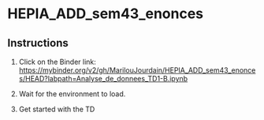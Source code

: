 # HEPIA_ADD_sem43_enonces

## Instructions

1. Click on the Binder link:
https://mybinder.org/v2/gh/MarilouJourdain/HEPIA_ADD_sem43_enonces/HEAD?labpath=Analyse_de_donnees_TD1-B.ipynb 

2. Wait for the environment to load.

3. Get started with the TD 